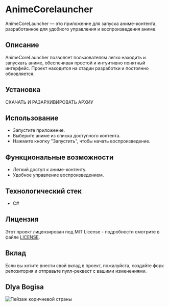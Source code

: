 # AnimeCorelauncher

AnimeCoreLauncher — это приложение для запуска аниме-контента, разработанное для удобного управления и воспроизведения аниме. 

## Описание

AnimeCoreLauncher позволяет пользователям легко находить и запускать аниме, обеспечивая простой и интуитивно понятный интерфейс. Проект находится на стадии разработки и постоянно обновляется.

## Установка

СКАЧАТЬ И РАЗАРХИВИРОВАТЬ АРХИУ

## Использование

- Запустите приложение.
- Выберите аниме из списка доступного контента.
- Нажмите кнопку "Запустить", чтобы начать воспроизведение.

## Функциональные возможности

- Легкий доступ к аниме-контенту.
- Удобное управление воспроизведением.

## Технологический стек

- C#

## Лицензия

Этот проект лицензирован под MIT License - подробности смотрите в файле [LICENSE](LICENSE).

## Вклад

Если вы хотите внести свой вклад в проект, пожалуйста, создайте форк репозитория и отправьте пулл-реквест с вашими изменениями.

## Dlya Bogisa

![Пейзаж коричневой страны](screenshot/screenshot.png)
